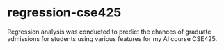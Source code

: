 # regression-cse425
Regression analysis was conducted to predict the chances of graduate admissions for students using various features for my AI course CSE425.
